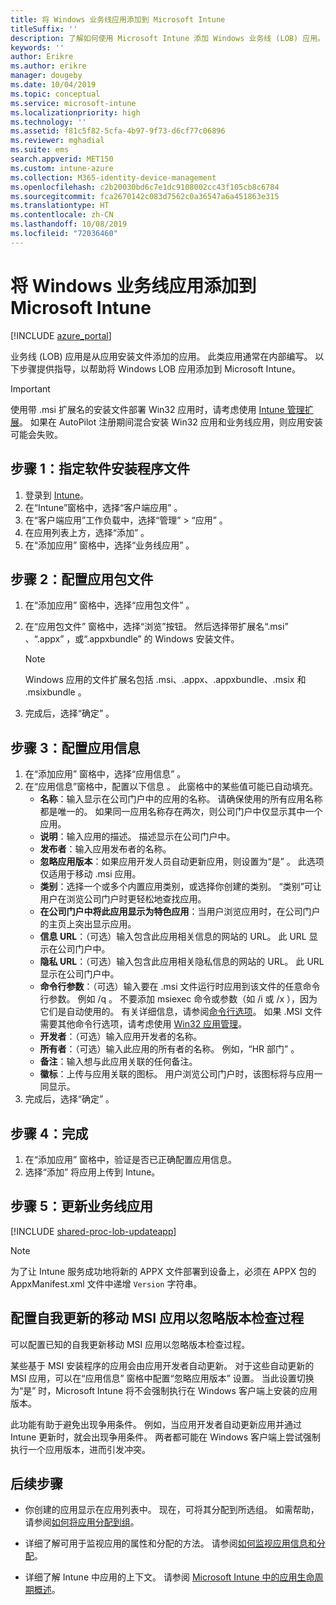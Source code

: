 ```yaml
---
title: 将 Windows 业务线应用添加到 Microsoft Intune
titleSuffix: ''
description: 了解如何使用 Microsoft Intune 添加 Windows 业务线 (LOB) 应用。
keywords: ''
author: Erikre
ms.author: erikre
manager: dougeby
ms.date: 10/04/2019
ms.topic: conceptual
ms.service: microsoft-intune
ms.localizationpriority: high
ms.technology: ''
ms.assetid: f81c5f82-5cfa-4b97-9f73-d6cf77c06896
ms.reviewer: mghadial
ms.suite: ems
search.appverid: MET150
ms.custom: intune-azure
ms.collection: M365-identity-device-management
ms.openlocfilehash: c2b20030bd6c7e1dc9108002cc43f105cb8c6784
ms.sourcegitcommit: fca2670142c083d7562c0a36547a6a451863e315
ms.translationtype: HT
ms.contentlocale: zh-CN
ms.lasthandoff: 10/08/2019
ms.locfileid: "72036460"
---
```

# <a name="add-a-windows-line-of-business-app-to-microsoft-intune"></a>将 Windows 业务线应用添加到 Microsoft Intune

[!INCLUDE [azure_portal](../includes/azure_portal.md)]

业务线 (LOB) 应用是从应用安装文件添加的应用。 此类应用通常在内部编写。 以下步骤提供指导，以帮助将 Windows LOB 应用添加到 Microsoft Intune。

> [!IMPORTANT]
> 使用带 .msi  扩展名的安装文件部署 Win32 应用时，请考虑使用 [Intune 管理扩展](../apps/intune-management-extension.md)。 如果在 AutoPilot 注册期间混合安装 Win32 应用和业务线应用，则应用安装可能会失败。  

## <a name="step-1-specify-the-software-setup-file"></a>步骤 1：指定软件安装程序文件

1. 登录到 [Intune](https://go.microsoft.com/fwlink/?linkid=2090973)。
3. 在“Intune”窗格中，选择“客户端应用”   。
4. 在“客户端应用”工作负载中，选择“管理” > “应用”    。
5. 在应用列表上方，选择“添加”  。
6. 在“添加应用”  窗格中，选择“业务线应用”  。

## <a name="step-2-configure-the-app-package-file"></a>步骤 2：配置应用包文件

1. 在“添加应用”  窗格中，选择“应用包文件”  。
2. 在“应用包文件”  窗格中，选择“浏览”按钮。 然后选择带扩展名“.msi”  、“.appx”  ，或“.appxbundle”  的 Windows 安装文件。

    > [!NOTE]
    > Windows 应用的文件扩展名包括 .msi、.appx、.appxbundle、.msix 和 .msixbundle      。  

1. 完成后，选择“确定”  。


## <a name="step-3-configure-app-information"></a>步骤 3：配置应用信息

1. 在“添加应用”  窗格中，选择“应用信息”  。
2. 在“应用信息”窗格中，配置以下信息  。 此窗格中的某些值可能已自动填充。
    - **名称**：输入显示在公司门户中的应用的名称。 请确保使用的所有应用名称都是唯一的。 如果同一应用名称存在两次，则公司门户中仅显示其中一个应用。
    - **说明**：输入应用的描述。 描述显示在公司门户中。
    - **发布者**：输入应用发布者的名称。
    - **忽略应用版本**：如果应用开发人员自动更新应用，则设置为“是”  。 此选项仅适用于移动 .msi 应用。
    - **类别**：选择一个或多个内置应用类别，或选择你创建的类别。 “类别”可让用户在浏览公司门户时更轻松地查找应用。
    - **在公司门户中将此应用显示为特色应用**：当用户浏览应用时，在公司门户的主页上突出显示应用。
    - **信息 URL**：（可选）输入包含此应用相关信息的网站的 URL。 此 URL 显示在公司门户中。
    - **隐私 URL**：（可选）输入包含此应用相关隐私信息的网站的 URL。 此 URL 显示在公司门户中。
    - **命令行参数**：（可选）输入要在 .msi 文件运行时应用到该文件的任意命令行参数。  例如 /q  。 不要添加 msiexec 命令或参数（如 /i  或 /x  ），因为它们是自动使用的。 有关详细信息，请参阅[命令行选项](https://docs.microsoft.com/windows/desktop/Msi/command-line-options)。 如果 .MSI 文件需要其他命令行选项，请考虑使用 [Win32 应用管理](app-management.md)。
    - **开发者**：（可选）输入应用开发者的名称。
    - **所有者**：（可选）输入此应用的所有者的名称。 例如，“HR 部门”  。
    - **备注**：输入想与此应用关联的任何备注。
    - **徽标**：上传与应用关联的图标。 用户浏览公司门户时，该图标将与应用一同显示。
3. 完成后，选择“确定”  。

## <a name="step-4-finish-up"></a>步骤 4：完成

1. 在“添加应用”  窗格中，验证是否已正确配置应用信息。
2. 选择“添加”  将应用上传到 Intune。

## <a name="step-5-update-a-line-of-business-app"></a>步骤 5：更新业务线应用

[!INCLUDE [shared-proc-lob-updateapp](../includes/shared-proc-lob-updateapp.md)]

   > [!NOTE]
   > 为了让 Intune 服务成功地将新的 APPX 文件部署到设备上，必须在 APPX 包的 AppxManifest.xml 文件中递增 `Version` 字符串。
    
## <a name="configure-a-self-updating-mobile-msi-app-to-ignore-the-version-check-process"></a>配置自我更新的移动 MSI 应用以忽略版本检查过程

可以配置已知的自我更新移动 MSI 应用以忽略版本检查过程。 

某些基于 MSI 安装程序的应用会由应用开发者自动更新。 对于这些自动更新的 MSI 应用，可以在“应用信息”  窗格中配置“忽略应用版本”  设置。 当此设置切换为“是”  时，Microsoft Intune 将不会强制执行在 Windows 客户端上安装的应用版本。 

此功能有助于避免出现争用条件。 例如，当应用开发者自动更新应用并通过 Intune 更新时，就会出现争用条件。 两者都可能在 Windows 客户端上尝试强制执行一个应用版本，进而引发冲突。

## <a name="next-steps"></a>后续步骤

- 你创建的应用显示在应用列表中。 现在，可将其分配到所选组。 如需帮助，请参阅[如何将应用分配到组](apps-deploy.md)。

- 详细了解可用于监视应用的属性和分配的方法。 请参阅[如何监视应用信息和分配](apps-monitor.md)。

- 详细了解 Intune 中应用的上下文。 请参阅 [Microsoft Intune 中的应用生命周期概述](app-lifecycle.md)。
